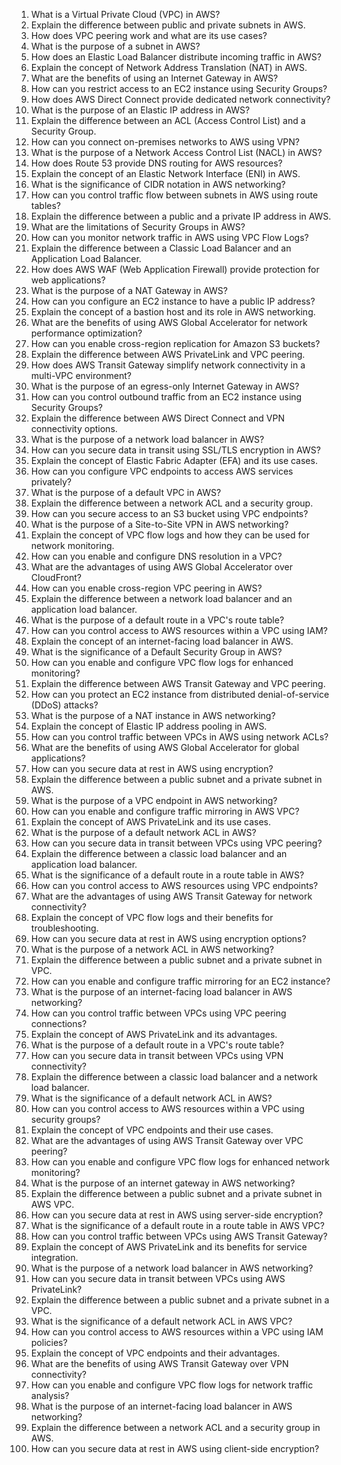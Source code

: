 

1. What is a Virtual Private Cloud (VPC) in AWS?
2. Explain the difference between public and private subnets in AWS.
3. How does VPC peering work and what are its use cases?
4. What is the purpose of a subnet in AWS?
5. How does an Elastic Load Balancer distribute incoming traffic in AWS?
6. Explain the concept of Network Address Translation (NAT) in AWS.
7. What are the benefits of using an Internet Gateway in AWS?
8. How can you restrict access to an EC2 instance using Security Groups?
9. How does AWS Direct Connect provide dedicated network connectivity?
10. What is the purpose of an Elastic IP address in AWS?
11. Explain the difference between an ACL (Access Control List) and a Security Group.
12. How can you connect on-premises networks to AWS using VPN?
13. What is the purpose of a Network Access Control List (NACL) in AWS?
14. How does Route 53 provide DNS routing for AWS resources?
15. Explain the concept of an Elastic Network Interface (ENI) in AWS.
16. What is the significance of CIDR notation in AWS networking?
17. How can you control traffic flow between subnets in AWS using route tables?
18. Explain the difference between a public and a private IP address in AWS.
19. What are the limitations of Security Groups in AWS?
20. How can you monitor network traffic in AWS using VPC Flow Logs?
21. Explain the difference between a Classic Load Balancer and an Application Load Balancer.
22. How does AWS WAF (Web Application Firewall) provide protection for web applications?
23. What is the purpose of a NAT Gateway in AWS?
24. How can you configure an EC2 instance to have a public IP address?
25. Explain the concept of a bastion host and its role in AWS networking.
26. What are the benefits of using AWS Global Accelerator for network performance optimization?
27. How can you enable cross-region replication for Amazon S3 buckets?
28. Explain the difference between AWS PrivateLink and VPC peering.
29. How does AWS Transit Gateway simplify network connectivity in a multi-VPC environment?
30. What is the purpose of an egress-only Internet Gateway in AWS?
31. How can you control outbound traffic from an EC2 instance using Security Groups?
32. Explain the difference between AWS Direct Connect and VPN connectivity options.
33. What is the purpose of a network load balancer in AWS?
34. How can you secure data in transit using SSL/TLS encryption in AWS?
35. Explain the concept of Elastic Fabric Adapter (EFA) and its use cases.
36. How can you configure VPC endpoints to access AWS services privately?
37. What is the purpose of a default VPC in AWS?
38. Explain the difference between a network ACL and a security group.
39. How can you secure access to an S3 bucket using VPC endpoints?
40. What is the purpose of a Site-to-Site VPN in AWS networking?
41. Explain the concept of VPC flow logs and how they can be used for network monitoring.
42. How can you enable and configure DNS resolution in a VPC?
43. What are the advantages of using AWS Global Accelerator over CloudFront?
44. How can you enable cross-region VPC peering in AWS?
45. Explain the difference between a network load balancer and an application load balancer.
46. What is the purpose of a default route in a VPC's route table?
47. How can you control access to AWS resources within a VPC using IAM?
48. Explain the concept of an internet-facing load balancer in AWS.
49. What is the significance of a Default Security Group in AWS?
50. How can you enable and configure VPC flow logs for enhanced monitoring?
51. Explain the difference between AWS Transit Gateway and VPC peering.
52. How can you protect an EC2 instance from distributed denial-of-service (DDoS) attacks?
53. What is the purpose of a NAT instance in AWS networking?
54. Explain the concept of Elastic IP address pooling in AWS.
55. How can you control traffic between VPCs in AWS using network ACLs?
56. What are the benefits of using AWS Global Accelerator for global applications?
57. How can you secure data at rest in AWS using encryption?
58. Explain the difference between a public subnet and a private subnet in AWS.
59. What is the purpose of a VPC endpoint in AWS networking?
60. How can you enable and configure traffic mirroring in AWS VPC?
61. Explain the concept of AWS PrivateLink and its use cases.
62. What is the purpose of a default network ACL in AWS?
63. How can you secure data in transit between VPCs using VPC peering?
64. Explain the difference between a classic load balancer and an application load balancer.
65. What is the significance of a default route in a route table in AWS?
66. How can you control access to AWS resources using VPC endpoints?
67. What are the advantages of using AWS Transit Gateway for network connectivity?
68. Explain the concept of VPC flow logs and their benefits for troubleshooting.
69. How can you secure data at rest in AWS using encryption options?
70. What is the purpose of a network ACL in AWS networking?
71. Explain the difference between a public subnet and a private subnet in VPC.
72. How can you enable and configure traffic mirroring for an EC2 instance?
73. What is the purpose of an internet-facing load balancer in AWS networking?
74. How can you control traffic between VPCs using VPC peering connections?
75. Explain the concept of AWS PrivateLink and its advantages.
76. What is the purpose of a default route in a VPC's route table?
77. How can you secure data in transit between VPCs using VPN connectivity?
78. Explain the difference between a classic load balancer and a network load balancer.
79. What is the significance of a default network ACL in AWS?
80. How can you control access to AWS resources within a VPC using security groups?
81. Explain the concept of VPC endpoints and their use cases.
82. What are the advantages of using AWS Transit Gateway over VPC peering?
83. How can you enable and configure VPC flow logs for enhanced network monitoring?
84. What is the purpose of an internet gateway in AWS networking?
85. Explain the difference between a public subnet and a private subnet in AWS VPC.
86. How can you secure data at rest in AWS using server-side encryption?
87. What is the significance of a default route in a route table in AWS VPC?
88. How can you control traffic between VPCs using AWS Transit Gateway?
89. Explain the concept of AWS PrivateLink and its benefits for service integration.
90. What is the purpose of a network load balancer in AWS networking?
91. How can you secure data in transit between VPCs using AWS PrivateLink?
92. Explain the difference between a public subnet and a private subnet in a VPC.
93. What is the significance of a default network ACL in AWS VPC?
94. How can you control access to AWS resources within a VPC using IAM policies?
95. Explain the concept of VPC endpoints and their advantages.
96. What are the benefits of using AWS Transit Gateway over VPN connectivity?
97. How can you enable and configure VPC flow logs for network traffic analysis?
98. What is the purpose of an internet-facing load balancer in AWS networking?
99. Explain the difference between a network ACL and a security group in AWS.
100. How can you secure data at rest in AWS using client-side encryption?



